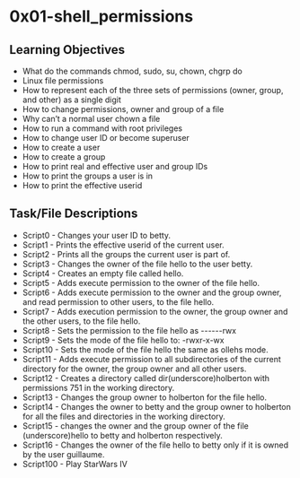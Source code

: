 # 0x01-shell_permissions

## Learning Objectives
- What do the commands chmod, sudo, su, chown, chgrp do
- Linux file permissions
- How to represent each of the three sets of permissions (owner, group, and other) as a single digit
- How to change permissions, owner and group of a file
- Why can’t a normal user chown a file
- How to run a command with root privileges
- How to change user ID or become superuser
- How to create a user
- How to create a group
- How to print real and effective user and group IDs
- How to print the groups a user is in
- How to print the effective userid

## Task/File Descriptions

- Script0 - Changes your user ID to betty.
- Script1 - Prints the effective userid of the current user.
- Script2 - Prints all the groups the current user is part of.
- Script3 - Changes the owner of the file hello to the user betty.
- Script4 - Creates an empty file called hello.
- Script5 - Adds execute permission to the owner of the file hello.
- Script6 - Adds execute permission to the owner and the group owner, and read permission to other users, to the file hello.
- Script7 - Adds execution permission to the owner, the group owner and the other users, to the file hello.
- Script8 - Sets the permission to the file hello as ------rwx
- Script9 - Sets the mode of the file hello to: -rwxr-x-wx
- Script10 - Sets the mode of the file hello the same as ollehs mode.
- Script11 - Adds execute permission to all subdirectories of the current directory for the owner, the group owner and all other users.
- Script12 - Creates a directory called dir(underscore)holberton with permissions 751 in the working directory.
- Script13 - Changes the group owner to holberton for the file hello.
- Script14 - Changes the owner to betty and the group owner to holberton for all the files and directories in the working directory.
- Script15 - changes the owner and the group owner of the file (underscore)hello to betty and holberton respectively.
- Script16 - Changes the owner of the file hello to betty only if it is owned by the user guillaume.
- Script100 - Play StarWars IV
